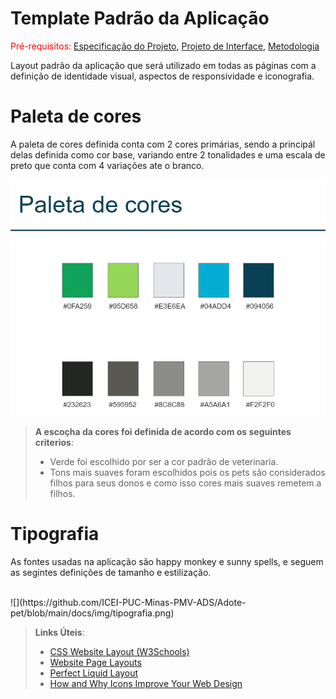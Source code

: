 # Template Padrão da Aplicação

<span style="color:red">Pré-requisitos: <a href="2-Especificação do Projeto.md"> Especificação do Projeto</a></span>, <a href="3-Projeto de Interface.md"> Projeto de Interface</a>, <a href="4-Metodologia.md"> Metodologia</a>

Layout padrão da aplicação que será utilizado em todas as páginas com a definição de identidade visual, aspectos de responsividade e iconografia.

# Paleta de cores

A paleta de cores definida conta com 2 cores primárias, sendo a principál delas definida como cor base, variando entre 2 tonalidades e uma escala de preto que conta com 4 variações ate o branco.
<br/>

![](https://github.com/ICEI-PUC-Minas-PMV-ADS/Adote-pet/blob/main/docs/img/Paleta.png)

> **A escoçha da cores foi definida de acordo com os seguintes criterios**:
> - Verde foi escolhido por ser a cor padrão de veterinaria.
> - Tons mais suaves foram escolhidos pois os pets são considerados filhos para seus donos e como isso cores mais suaves remetem a filhos.


# Tipografia

As fontes usadas na aplicação são happy monkey  e sunny spells, e seguem as segintes definições de tamanho e estilização.

<br/>
![](https://github.com/ICEI-PUC-Minas-PMV-ADS/Adote-pet/blob/main/docs/img/tipografia.png)

> **Links Úteis**:
>
> - [CSS Website Layout (W3Schools)](https://www.w3schools.com/css/css_website_layout.asp)
> - [Website Page Layouts](http://www.cellbiol.com/bioinformatics_web_development/chapter-3-your-first-web-page-learning-html-and-css/website-page-layouts/)
> - [Perfect Liquid Layout](https://matthewjamestaylor.com/perfect-liquid-layouts)
> - [How and Why Icons Improve Your Web Design](https://usabilla.com/blog/how-and-why-icons-improve-you-web-design/)
